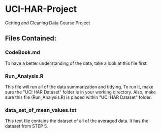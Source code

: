 # UCI-HAR-Project
Getting and Cleaning Data Course Project


## Files Contained: 

### CodeBook.md
To have a better understanding of the data, take a look at this file first.

### Run_Analysis.R
This file will run all of the data summarization and tidying. To run it, make sure the "UCI HAR Dataset" folder is in your working directory. Also, make sure this file (Run_Analysis.R) is placed within "UCI HAR Dataset" folder.

### data_set_of_mean_values.txt
This text file contains the dataset of all of the averaged data. It has the dataset from STEP 5.
